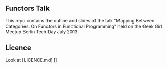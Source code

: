 ## Functors Talk

This repo contains the outline and slides of the talk "Mapping Between Categories: On Functors in Functional Programming" held on the Geek Girl Meetup Berlin Tech Day July 2013

## Licence

Look at [LICENCE.md] []
